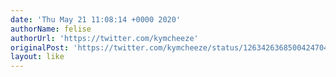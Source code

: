 ```yaml
---
date: 'Thu May 21 11:08:14 +0000 2020'
authorName: felise
authorUrl: 'https://twitter.com/kymcheeze'
originalPost: 'https://twitter.com/kymcheeze/status/1263426368500424704'
layout: like
---
```

